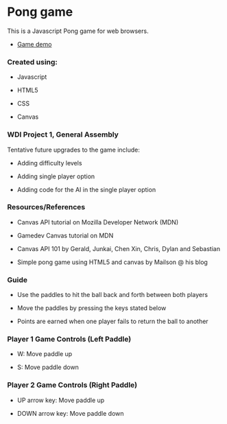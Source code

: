 

# Pong game
This is a Javascript Pong game for web browsers.
  * [Game demo](https://wdi-sg.github.io/wdi-project-1-random-9/)

### Created using:
  * Javascript

  * HTML5

  * CSS
  
  * Canvas

### WDI Project 1, General Assembly
Tentative future upgrades to the game include:
  * Adding difficulty levels

  * Adding single player option

  * Adding code for the AI in the single player option

### Resources/References
  * Canvas API tutorial on Mozilla Developer Network (MDN)

  * Gamedev Canvas tutorial on MDN

  * Canvas API 101 by Gerald, Junkai, Chen Xin, Chris, Dylan and Sebastian

  * Simple pong game using HTML5 and canvas by Mailson @ his blog

### Guide
  * Use the paddles to hit the ball back and forth between both players

  * Move the paddles by pressing the keys stated below

  * Points are earned when one player fails to return the ball to another

### Player 1 Game Controls (Left Paddle)
  * W: Move paddle up

  * S: Move paddle down

### Player 2 Game Controls (Right Paddle)
  * UP arrow key: Move paddle up

  * DOWN arrow key: Move paddle down
